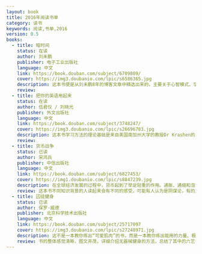 ```yaml
---
layout: book
title: 2016年阅读书单
category: 读书
keywords: 阅读,书单,2016
version: 0.5
books:
  - title: 暗时间
    status: 在读
    author: 刘未鹏
    publisher: 电子工业出版社
    language: 中文
    link: https://book.douban.com/subject/6709809/
    cover: https://img3.doubanio.com/lpic/s6586365.jpg
    description: 这本书便是从刘未鹏8年的博客文章中精选出来的，主要关于心智模式、学习方法和时间利用，《暗时间》的书名便来自于此。
    review:
  - title: 把你的英语用起来
    status: 在读
    author: 伍君仪 / 刘晓光
    publisher: 外文出版社
    language: 中文
    link: https://book.douban.com/subject/3748247/
    cover: https://img3.doubanio.com/lpic/s26696783.jpg
    description: 这本书学习方法的理论基础是来自美国南加州大学的教授Dr Krashen的二语习得理论。
    review:
  - title: 货币战争
    status: 已读
    author: 宋鸿兵
    publisher: 中信出版社
    language: 中文
    link: https://book.douban.com/subject/6827453/
    cover: https://img1.doubanio.com/lpic/s8847239.jpg
    description: 在全球经济发展的过程中，货币起到了举足轻重的作用。通胀、通缩和泡沫越来越频繁地影响到我们的生活，但是货币背后隐藏的集团利益之争，却在很长时间里不为人知。
    review: 这本书不同知识背景的人读起来会有不同的感受，可能有人认为是阴谋论，有的人认为是增强自己的金融知识，但是最重要的一点我认为是让你的眼界更加开阔，了解游戏规则的人总比被游戏规则揉虐的人感受到幸福。
  - title: 囚徒健身
    status: 已读
    author: 保罗·威德
    publisher: 北京科学技术出版社
    language: 中文
    link: https://book.douban.com/subject/25717097   
    cover: https://img3.doubanio.com/lpic/s27248971.jpg
    description: 这不是一本教你练出“可爱肌肉”的书，而是一本教你练出能用的力量、极限的力量、生存的力量的书。
    review: 书的整体感觉清晰，图文并茂，详细介绍无器械健身的方法，总结了其中的六艺十式，作为自己的日常锻炼基础指标。
---
```

